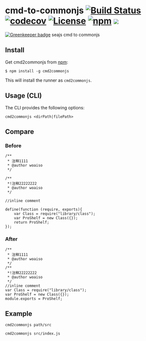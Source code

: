 # cmd-to-commonjs [![Build Status](https://travis-ci.org/woaiso/cmd-to-commonjs.svg?branch=master)](https://travis-ci.org/woaiso/cmd-to-commonjs) [![codecov](https://codecov.io/gh/woaiso/cmd-to-commonjs/branch/master/graph/badge.svg)](https://codecov.io/gh/woaiso/cmd-to-commonjs) [![License](https://img.shields.io/badge/License-Apache%202.0-blue.svg)](https://opensource.org/licenses/Apache-2.0) [![npm](https://img.shields.io/npm/v/cmd-to-commonjs.svg)]() ![](https://david-dm.org/woaiso/cmd-to-commonjs.svg)

[![Greenkeeper badge](https://badges.greenkeeper.io/woaiso/cmd-to-commonjs.svg)](https://greenkeeper.io/)
seajs cmd to commonjs


## Install


Get cmd2commonjs from [npm][]:

```
$ npm install -g cmd2commonjs
```

This will install the runner as `cmd2commonjs`.

## Usage (CLI)

The CLI provides the following options:

```
cmd2commonjs <dirPath|filePath>
```


## Compare

### Before
```
/**
 * 注释1111
 * @author woaiso
 */

/**
 *!注释22222222
 * @author woaiso
 */

//inline comment

define(function (require, exports){
    var Class = require("library/class");
    var ProShelf = new Class({});
    return ProShelf;
});

```

### After
```
/**
 * 注释1111
 * @author woaiso
 */
/**
 *!注释22222222
 * @author woaiso
 */
//inline comment
var Class = require("library/class");
var ProShelf = new Class({});
module.exports = ProShelf;
```

## Example

```
cmd2commonjs path/src
```

```
cmd2commonjs src/index.js
```


[npm]: https://www.npmjs.com/